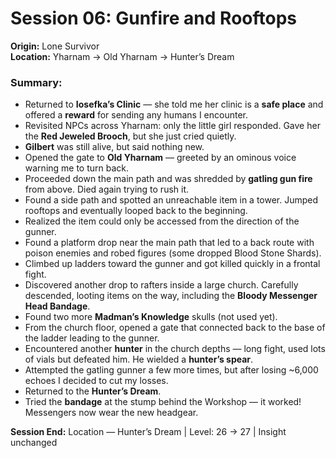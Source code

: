 
# Session 06: Gunfire and Rooftops

**Origin:** Lone Survivor  
**Location:** Yharnam → Old Yharnam → Hunter’s Dream

### Summary:

- Returned to **Iosefka’s Clinic** — she told me her clinic is a **safe place** and offered a **reward** for sending any humans I encounter.  
- Revisited NPCs across Yharnam: only the little girl responded. Gave her the **Red Jeweled Brooch**, but she just cried quietly.  
- **Gilbert** was still alive, but said nothing new.  
- Opened the gate to **Old Yharnam** — greeted by an ominous voice warning me to turn back.  
- Proceeded down the main path and was shredded by **gatling gun fire** from above. Died again trying to rush it.  
- Found a side path and spotted an unreachable item in a tower. Jumped rooftops and eventually looped back to the beginning.  
- Realized the item could only be accessed from the direction of the gunner.  
- Found a platform drop near the main path that led to a back route with poison enemies and robed figures (some dropped Blood Stone Shards).  
- Climbed up ladders toward the gunner and got killed quickly in a frontal fight.  
- Discovered another drop to rafters inside a large church. Carefully descended, looting items on the way, including the **Bloody Messenger Head Bandage**.  
- Found two more **Madman’s Knowledge** skulls (not used yet).  
- From the church floor, opened a gate that connected back to the base of the ladder leading to the gunner.  
- Encountered another **hunter** in the church depths — long fight, used lots of vials but defeated him. He wielded a **hunter’s spear**.  
- Attempted the gatling gunner a few more times, but after losing ~6,000 echoes I decided to cut my losses.  
- Returned to the **Hunter’s Dream**.  
- Tried the **bandage** at the stump behind the Workshop — it worked! Messengers now wear the new headgear.

**Session End:** Location — Hunter’s Dream | Level: 26 → 27 | Insight unchanged
